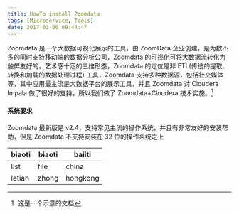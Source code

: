 ```yaml
---
title: HowTo install Zoomdata
tags: [Microservice, Tools]
date: 2017-03-06 09:44:47
---
```


Zoomdata 是一个大数据可视化展示的工具，由 ZoomData 企业创建，是为数不多的同时支持移动端的数据分析公司，Zoomdata 的可视化可将大数据流转化为触屏友好的，艺术感十足的三维形态，Zoomdata 的定位是非 ETL(传统的提取、转换和加载的数据处理过程) 工具，Zoomdata 支持多种数据源，包括社交媒体等，其中应用最主流是大数据平台的展示工具，并且 Zoomdata 对 Cloudera Impala 做了很好的支持，所以我们做了 Zoomdata+Cloudera 技术实施。[^1]

#### **系统要求**

Zoomdata 最新版是 v2.4，支持常见主流的操作系统，并且有非常友好的安装帮助，但是 Zoomdata 不支持安装在 32 位的操作系统之上

|biaoti|biaoti|baiiti|
|------|------|------|
|list|file|china|
|letian|zhong|hongkong|

[^1]: 这是一个示意的文档
